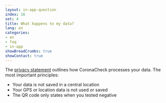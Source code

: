 ```yaml
---
layout: in-app-question
index: 16
set: 4
title: What happens to my data?
lang: en
categories:
- en
- faq
- in-app
showBreadCrumbs: true
showContact: true
---
```

The [privacy statement](/en/privacy) outlines how CoronaCheck processes your data. The most important principles:

- Your data is not saved in a central location
- Your GPS or location data is not used or saved  
- The QR code only states when you tested negative 
